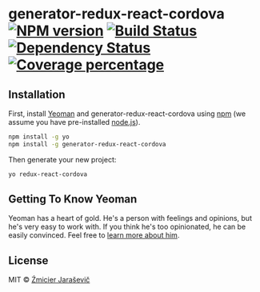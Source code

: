 # generator-redux-react-cordova [![NPM version][npm-image]][npm-url] [![Build Status][travis-image]][travis-url] [![Dependency Status][daviddm-image]][daviddm-url] [![Coverage percentage][coveralls-image]][coveralls-url]
> 

## Installation

First, install [Yeoman](http://yeoman.io) and generator-redux-react-cordova using [npm](https://www.npmjs.com/) (we assume you have pre-installed [node.js](https://nodejs.org/)).

```bash
npm install -g yo
npm install -g generator-redux-react-cordova
```

Then generate your new project:

```bash
yo redux-react-cordova
```

## Getting To Know Yeoman

Yeoman has a heart of gold. He&#39;s a person with feelings and opinions, but he&#39;s very easy to work with. If you think he&#39;s too opinionated, he can be easily convinced. Feel free to [learn more about him](http://yeoman.io/).

## License

MIT © [Źmicier Jaraševič]()


[npm-image]: https://badge.fury.io/js/generator-redux-react-cordova.svg
[npm-url]: https://npmjs.org/package/generator-redux-react-cordova
[travis-image]: https://travis-ci.org/zmeecer/generator-redux-react-cordova.svg?branch=master
[travis-url]: https://travis-ci.org/zmeecer/generator-redux-react-cordova
[daviddm-image]: https://david-dm.org/zmeecer/generator-redux-react-cordova.svg?theme=shields.io
[daviddm-url]: https://david-dm.org/zmeecer/generator-redux-react-cordova
[coveralls-image]: https://coveralls.io/repos/zmeecer/generator-redux-react-cordova/badge.svg
[coveralls-url]: https://coveralls.io/r/zmeecer/generator-redux-react-cordova
